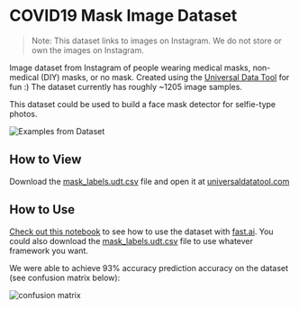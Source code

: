 # COVID19 Mask Image Dataset

> Note: This dataset links to images on Instagram. We do not store or own the images on Instagram.

Image dataset from Instagram of people wearing medical masks, non-medical (DIY) masks, or no mask. Created using the [Universal Data Tool](https://github.com/UniversalDataTool/universal-data-tool) for fun :) The dataset currently has roughly ~1205 image samples.

This dataset could be used to build a face mask detector for selfie-type photos.

![Examples from Dataset](https://user-images.githubusercontent.com/1910070/78955958-da161580-7aae-11ea-9eb0-4d8bd9070a3e.png)

## How to View

Download the [mask_labels.udt.csv](https://github.com/UniversalDataTool/coronavirus-mask-image-dataset/blob/master/mask_labels.udt.csv) file and open it at [universaldatatool.com](https://universaldatatool.com)

## How to Use

[Check out this notebook](https://github.com/UniversalDataTool/coronavirus-mask-image-dataset/blob/master/FastAI%20Classification%20Model.ipynb) to see how to use the dataset with [fast.ai](https://fast.ai). You could also download the [mask_labels.udt.csv](https://github.com/UniversalDataTool/coronavirus-mask-image-dataset/blob/master/mask_labels.udt.csv) file to use whatever framework you want.

We were able to achieve 93% accuracy prediction accuracy on the dataset (see confusion matrix below):

![confusion matrix](https://user-images.githubusercontent.com/1910070/78955623-c8803e00-7aad-11ea-898e-d167a7e42ed0.png)

